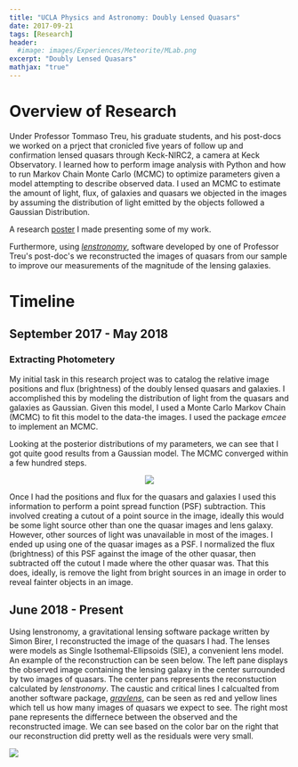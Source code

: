 ```yaml
---
title: "UCLA Physics and Astronomy: Doubly Lensed Quasars"
date: 2017-09-21
tags: [Research]
header:
  #image: images/Experiences/Meteorite/MLab.png
excerpt: "Doubly Lensed Quasars"
mathjax: "true"
---
```

# Overview of Research
Under Professor Tommaso Treu, his graduate students, and his post-docs we worked on a prject that cronicled five years of follow up and confirmation lensed quasars through Keck-NIRC2, a camera at Keck Observatory. I learned how to perform image analysis with Python and how to run Markov Chain Monte Carlo (MCMC) to optimize parameters given a model attempting to describe observed data. I used an MCMC to estimate the amount of light, flux, of galaxies and quasars we objected in the images by assuming the distribution of light emitted by the objects followed a Gaussian Distribution.

A research [poster](https://drive.google.com/file/d/1r2oRGAJdwo8EXGQ4lBQLHF3bH76_fRS8/view?usp=sharing) I made presenting some of my work.

Furthermore, using [_lenstronomy_](https://github.com/sibirrer/lenstronomy), software developed by one of Professor Treu's post-doc's we reconstructed the images of quasars from our sample to improve our measurements of the magnitude of the lensing galaxies.


# Timeline
## September 2017 - May 2018
### Extracting Photometery
My initial task in this research project was to catalog the relative image positions and flux (brightness) of the doubly lensed quasars and galaxies. I accomplished this by modeling the distribution of light from the quasars and galaxies as Gaussian. Given this model, I used a Monte Carlo Markov Chain (MCMC) to fit this model to the data-the images. I used the package *emcee* to implement an MCMC.

Looking at the posterior distributions of my parameters, we can see that I got quite good results from a Gaussian model. The MCMC converged within a few hundred steps.

<div style="text-align:center"><img src="{{ site.baseurl }}/images/Experiences/Quasar/C0407-1931_Plot_5000_0Steps.png"></div> 

Once I had the positions and flux for the quasars and galaxies I used this information to perform a point spread function (PSF) subtraction. This involved creating a cutout of a point source in the image, ideally this would be some light source other than one the quasar images and lens galaxy. However, other sources of light was unavailable in most of the images. I ended up using one of the quasar images as a PSF. I normalized the flux (brightness) of this PSF against the image of the other quasar, then subtracted off the cutout I made where the other quasar was. That this does, ideally, is remove the light from bright sources in an image in order to reveal fainter objects in an image.

## June 2018 - Present
Using lenstronomy, a gravitational lensing software package written by Simon Birer, I reconstructed the image of the quasars I had. The lenses were models as Single Isothemal-Ellipsoids (SIE), a convenient lens model. An example of the reconstruction can be seen below. The left pane displays the observed image containing the lensing galaxy in the center surrounded by two images of quasars. The center pans represents the reconstuction calculated by *lenstronomy*. The caustic and critical lines I calcualted from another software package, [*gravlens*](http://physics.rutgers.edu/~keeton/gravlens/2012WS/), can be seen as red and yellow lines which tell us how many images of quasars we expect to see. The right most pane represents the differnece between the observed and the reconstructed image. We can see based on the color bar on the right that our reconstruction did pretty well as the residuals were very small.

<img src="{{ site.baseurl }}/images/Experiences/Quasar/J0047_Galfit_Reconst.png">
